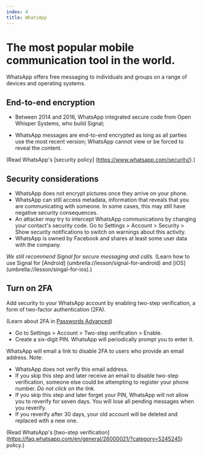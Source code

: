 ```yaml
---
index: 4
title: WhatsApp
---
```

# The most popular mobile communication tool in the world. 

WhatsApp offers free messaging to individuals and groups on a range of devices and operating systems. 

## End-to-end encryption

*	Between 2014 and 2016, WhatsApp integrated secure code from Open Whisper Systems, who build Signal;

*	WhatsApp messages are end-to-end encrypted as long as all parties use the most recent version; WhatsApp cannot view or be forced to reveal the content. 

(Read WhatsApp's [security policy] (https://www.whatsapp.com/security/).)  

## Security considerations

*   WhatsApp does not encrypt pictures once they arrive on your phone.
*   WhatsApp can still access metadata, information that reveals that you are communicating with someone. In some cases, this may still have negative security consequences.
* 	An attacker may try to intercept WhatsApp communications by changing your contact's security code. Go to Settings > Account > Security > Show security notifications to switch on warnings about this activity. 
*	WhatsApp is owned by Facebook and shares at least some user data with the company.  

*We still recommend Signal for secure messaging and calls.* (Learn how to use Signal for [Android] (umbrella://lesson/signal-for-android) and [iOS] (umbrella://lesson/singal-for-ios).) 

## Turn on 2FA

Add security to your WhatsApp account by enabling two-step verification, a form of two-factor authentication (2FA).

(Learn about 2FA in [Passwords Advanced](umbrella://lesson/passwords/1))

*	Go to Settings > Account > Two-step verification > Enable.
*	Create a six-digit PIN. WhatsApp will periodically prompt you to enter it. 

WhatsApp will email a link to disable 2FA to users who provide an email address. Note: 

*	WhatsApp does not verify this email address. 
* 	If you skip this step and later receive an email to disable two-step verification, someone else could be attempting to register your phone number. *Do not click on the link.*
*	If you skip this step and later forget your PIN, WhatsApp will not allow you to reverify for seven days. You will lose all pending messages when you reverify. 
* 	If you reverify after 30 days, your old account will be deleted and replaced with a new one.

(Read WhatsApp's [two-step verification] (https://faq.whatsapp.com/en/general/26000021/?category=5245245) policy.)